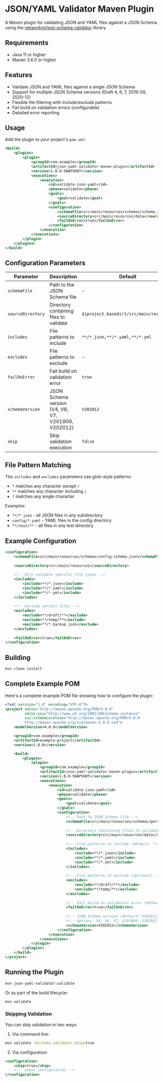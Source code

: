 # JSON/YAML Validator Maven Plugin

A Maven plugin for validating JSON and YAML files against a JSON Schema using the [networknt/json-schema-validator](https://github.com/networknt/json-schema-validator) library.

## Requirements

- Java 11 or higher
- Maven 3.6.0 or higher

## Features

- Validate JSON and YAML files against a single JSON Schema
- Support for multiple JSON Schema versions (Draft 4, 6, 7, 2019-09, 2020-12)
- Flexible file filtering with include/exclude patterns
- Fail build on validation errors (configurable)
- Detailed error reporting

## Usage

Add the plugin to your project's `pom.xml`:

```xml
<build>
    <plugins>
        <plugin>
            <groupId>com.example</groupId>
            <artifactId>json-yaml-validator-maven-plugin</artifactId>
            <version>1.0.0-SNAPSHOT</version>
            <executions>
                <execution>
                    <id>validate-json-yaml</id>
                    <phase>validate</phase>
                    <goals>
                        <goal>validate</goal>
                    </goals>
                    <configuration>
                        <schemaFile>src/main/resources/schemas/schema.json</schemaFile>
                        <sourceDirectory>src/main/resources/data</sourceDirectory>
                        <failOnError>true</failOnError>
                    </configuration>
                </execution>
            </executions>
        </plugin>
    </plugins>
</build>
```

## Configuration Parameters

| Parameter | Description | Default | Required |
|-----------|-------------|---------|----------|
| `schemaFile` | Path to the JSON Schema file | - | Yes |
| `sourceDirectory` | Directory containing files to validate | `${project.basedir}/src/main/resources` | No |
| `includes` | File patterns to include | `**/*.json,**/*.yaml,**/*.yml` | No |
| `excludes` | File patterns to exclude | - | No |
| `failOnError` | Fail build on validation error | `true` | No |
| `schemaVersion` | JSON Schema version (V4, V6, V7, V201909, V202012) | `V202012` | No |
| `skip` | Skip validation execution | `false` | No |

## File Pattern Matching

The `includes` and `excludes` parameters use glob-style patterns:
- `*` matches any character except `/`
- `**` matches any character including `/`
- `?` matches any single character

Examples:
- `**/*.json` - all JSON files in any subdirectory
- `config/*.yaml` - YAML files in the config directory
- `**/test/**` - all files in any test directory

## Example Configuration

```xml
<configuration>
    <schemaFile>src/main/resources/schemas/config-schema.json</schemaFile>
    
    <sourceDirectory>src/main/resources</sourceDirectory>
    
    <!-- Only validate specific file types -->
    <includes>
        <include>**/*.json</include>
        <include>**/*.yaml</include>
        <include>**/*.yml</include>
    </includes>
    
    <!-- Exclude certain files -->
    <excludes>
        <exclude>**/draft/**</exclude>
        <exclude>**/temp/**</exclude>
        <exclude>**/*.backup.json</exclude>
    </excludes>
    
    <failOnError>true</failOnError>
</configuration>
```

## Building

```bash
mvn clean install
```

## Complete Example POM

Here's a complete example POM file showing how to configure the plugin:

```xml
<?xml version="1.0" encoding="UTF-8"?>
<project xmlns="http://maven.apache.org/POM/4.0.0"
         xmlns:xsi="http://www.w3.org/2001/XMLSchema-instance"
         xsi:schemaLocation="http://maven.apache.org/POM/4.0.0
         http://maven.apache.org/xsd/maven-4.0.0.xsd">
    <modelVersion>4.0.0</modelVersion>

    <groupId>com.example</groupId>
    <artifactId>example-project</artifactId>
    <version>1.0.0</version>

    <build>
        <plugins>
            <plugin>
                <groupId>com.example</groupId>
                <artifactId>json-yaml-validator-maven-plugin</artifactId>
                <version>1.0.0-SNAPSHOT</version>
                <executions>
                    <execution>
                        <id>validate-json-yaml</id>
                        <phase>validate</phase>
                        <goals>
                            <goal>validate</goal>
                        </goals>
                        <configuration>
                            <!-- Path to JSON Schema file -->
                            <schemaFile>src/main/resources/schemas/person-schema.json</schemaFile>
                            
                            <!-- Directory containing files to validate -->
                            <sourceDirectory>src/main/resources/data</sourceDirectory>
                            
                            <!-- File patterns to include (default: **/*.json,**/*.yaml,**/*.yml) -->
                            <includes>
                                <include>**/*.json</include>
                                <include>**/*.yaml</include>
                                <include>**/*.yml</include>
                            </includes>
                            
                            <!-- File patterns to exclude (optional) -->
                            <excludes>
                                <exclude>**/draft/**</exclude>
                                <exclude>**/temp/**</exclude>
                            </excludes>
                            
                            <!-- Fail build on validation error (default: true) -->
                            <failOnError>true</failOnError>
                            
                            <!-- JSON Schema version (default: V202012) -->
                            <!-- Options: V4, V6, V7, V201909, V202012 -->
                            <schemaVersion>V202012</schemaVersion>
                        </configuration>
                    </execution>
                </executions>
            </plugin>
        </plugins>
    </build>
</project>
```

## Running the Plugin

```bash
mvn json-yaml-validator:validate
```

Or as part of the build lifecycle:

```bash
mvn validate
```

### Skipping Validation

You can skip validation in two ways:

1. Via command line:
```bash
mvn validate -Dschema.validator.skip=true
```

2. Via configuration:
```xml
<configuration>
    <skip>true</skip>
    <!-- other configuration -->
</configuration>
```